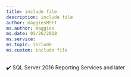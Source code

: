 ```yaml
---
title: include file
description: include file
author: maggiesMSFT
ms.author: maggies
ms.date: 03/26/2018
ms.service:
ms.topic: include
ms.custom: include file
---
```



✔️ SQL Server 2016 Reporting Services and later